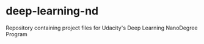 # deep-learning-nd

Repository containing project files for Udacity's Deep Learning NanoDegree Program
